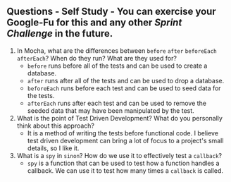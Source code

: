 ## Questions - Self Study - You can exercise your Google-Fu for this and any other _Sprint Challenge_ in the future.

1. In Mocha, what are the differences between `before` `after` `beforeEach` `afterEach`? When do they run? What are they used for?
    * `before` runs before all of the tests and can be used to create a database.
    * `after` runs after all of the tests and can be used to drop a database.
    * `beforeEach` runs before each test and can be used to seed data for the tests.
    * `afterEach` runs after each test and can be used to remove the seeded data that may have been manipulated by the test.  
1. What is the point of Test Driven Development? What do you personally think about this approach?
   * It is a method of writing the tests before functional code. I believe test driven development can bring a lot of focus to a project's small details, so I like it.
1. What is a `spy` in `sinon`? How do we use it to effectively test a `callback`?
    * `spy` is a function that can be used to test how a function handles a callback. We can use it to test how many times a `callback` is called.